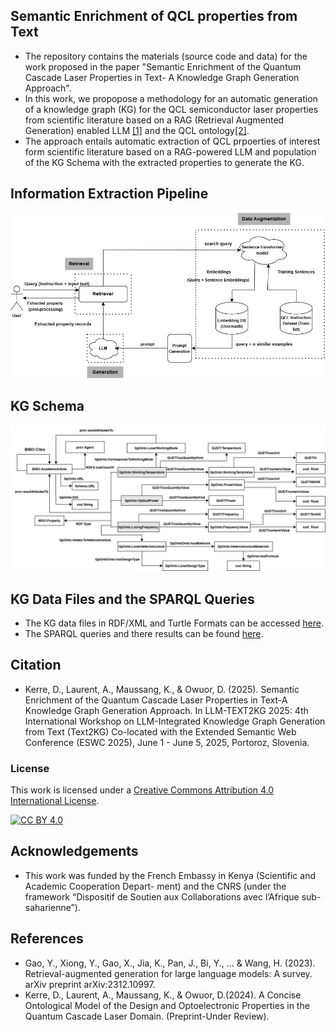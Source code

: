 ## Semantic Enrichment of QCL properties from Text
* The repository contains the materials (source code and data) for the work proposed in the paper "Semantic Enrichment of the Quantum Cascade Laser Properties in Text- A  Knowledge Graph Generation Approach". 
* In this work, we propopose a methodology for an automatic generation of a knowledge graph (KG) for the QCL semiconductor laser properties from scientific literature based on a RAG (Retrieval Augmented Generation) enabled LLM [[1]](https://arxiv.org/abs/2312.10997) and the QCL ontology[[2]](http://dx.doi.org/10.13140/RG.2.2.36315.13608).
* The approach entails automatic extraction of QCL prpoerties of interest form scientific literature based on a RAG-powered LLM  and population of the KG Schema with the extracted properties to generate the KG.

## Information Extraction Pipeline
![entities](Images/RAG_Pipeline.png "RAG")
## KG Schema
![entities](Images/qKG.png "KG Schema")
## KG Data Files and the SPARQL Queries
* The KG data files in RDF/XML and Turtle Formats can be accessed [here](https://github.com/DeperiasKerre/qKG/tree/main/qcl_KG).
* The SPARQL queries and there results can be found [here](https://github.com/DeperiasKerre/qKG/tree/main/Results/KG). 
## Citation
* Kerre, D., Laurent, A., Maussang, K., & Owuor, D. (2025). Semantic Enrichment of the Quantum Cascade Laser Properties in Text-A Knowledge Graph Generation Approach. In LLM-TEXT2KG 2025: 4th International Workshop on LLM-Integrated Knowledge Graph Generation from Text (Text2KG) Co-located with the Extended Semantic Web Conference (ESWC 2025), June 1 - June 5, 2025, Portoroz, Slovenia.
### License
This work is licensed under a [Creative Commons Attribution 4.0 International
License](http://creativecommons.org/licenses/by/4.0/).

[![CC BY 4.0](https://i.creativecommons.org/l/by/4.0/88x31.png)](http://creativecommons.org/licenses/by/4.0/)
## Acknowledgements
* This work was funded by the French Embassy in Kenya (Scientific and Academic Cooperation Depart-
ment) and the CNRS (under the framework “Dispositif de Soutien aux Collaborations avec l’Afrique
sub-saharienne”).
## References
* Gao, Y., Xiong, Y., Gao, X., Jia, K., Pan, J., Bi, Y., ... & Wang, H. (2023). Retrieval-augmented
generation for large language models: A survey. arXiv preprint arXiv:2312.10997.
* Kerre, D., Laurent, A., Maussang, K., & Owuor, D.(2024). A Concise Ontological Model of the
Design and Optoelectronic Properties in the Quantum Cascade Laser Domain. (Preprint-Under
Review).

